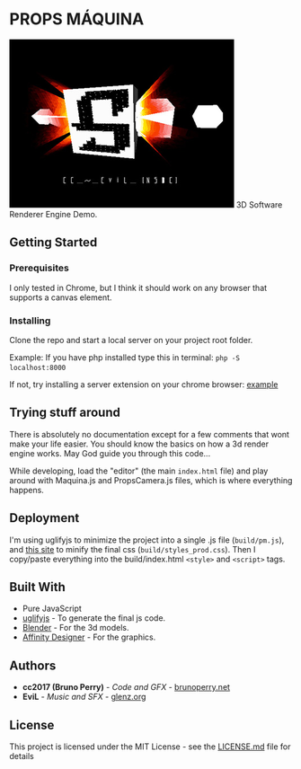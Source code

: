 # PROPS MÁQUINA

![alt text](https://raw.githubusercontent.com/brunoperry/propsmaquina/master/snapshot.jpg "P.M")
3D Software Renderer Engine Demo. 

## Getting Started



### Prerequisites

I only tested in Chrome, but I think it should work on any browser that supports a canvas element.

### Installing

Clone the repo and start a local server on your project root folder.

Example:
If you have php installed type this in terminal:
`php -S localhost:8000`

If not, try installing a server extension on your chrome browser:
[example](https://www.youtube.com/watch?v=AK6swHiPtew)


## Trying stuff around

There is absolutely no documentation except for a few comments that wont make your life easier.
You should know the basics on how a 3d render engine works. May God guide you through this code...

While developing, load the "editor" (the main `index.html` file) and play around with Maquina.js and PropsCamera.js files, which is where everything happens.

## Deployment

I'm using uglifyjs to minimize the project into a single .js file (`build/pm.js`), and [this site](https://cssminifier.com/) to minify the final css (`build/styles_prod.css`).
Then I copy/paste everything into the build/index.html `<style>` and `<script>` tags.

## Built With

* Pure JavaScript
* [uglifyjs](https://www.npmjs.com/package/uglify-js-es6) - To generate the final js code.
* [Blender](https://www.blender.org/) - For the 3d models.
* [Affinity Designer](https://affinity.serif.com/en-gb/) - For the graphics.


## Authors

* **cc2017 (Bruno Perry)** - *Code and GFX* - [brunoperry.net](https://brunoperry.net)
* **EviL** - *Music and SFX* - [glenz.org](http://glenz.org/)

## License

This project is licensed under the MIT License - see the [LICENSE.md](LICENSE.md) file for details

